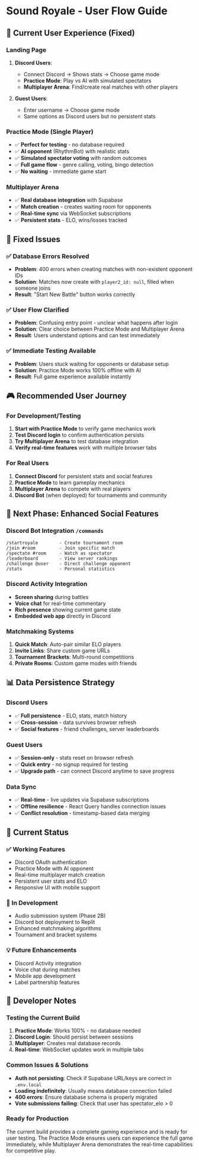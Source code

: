 # Sound Royale - User Flow Guide

## 🎯 **Current User Experience (Fixed)**

### **Landing Page**
1. **Discord Users**: 
   - Connect Discord → Shows stats → Choose game mode
   - **Practice Mode**: Play vs AI with simulated spectators
   - **Multiplayer Arena**: Find/create real matches with other players

2. **Guest Users**:
   - Enter username → Choose game mode
   - Same options as Discord users but no persistent stats

### **Practice Mode (Single Player)**
- ✅ **Perfect for testing** - no database required
- ✅ **AI opponent** (RhythmBot) with realistic stats  
- ✅ **Simulated spectator voting** with random outcomes
- ✅ **Full game flow** - genre calling, voting, bingo detection
- ✅ **No waiting** - immediate game start

### **Multiplayer Arena**
- ✅ **Real database integration** with Supabase
- ✅ **Match creation** - creates waiting room for opponents
- ✅ **Real-time sync** via WebSocket subscriptions
- ✅ **Persistent stats** - ELO, wins/losses tracked

## 🔧 **Fixed Issues**

### ✅ **Database Errors Resolved**
- **Problem**: 400 errors when creating matches with non-existent opponent IDs
- **Solution**: Matches now create with `player2_id: null`, filled when someone joins
- **Result**: "Start New Battle" button works correctly

### ✅ **User Flow Clarified**
- **Problem**: Confusing entry point - unclear what happens after login
- **Solution**: Clear choice between Practice Mode and Multiplayer Arena
- **Result**: Users understand options and can test immediately

### ✅ **Immediate Testing Available**
- **Problem**: Users stuck waiting for opponents or database setup
- **Solution**: Practice Mode works 100% offline with AI
- **Result**: Full game experience available instantly

## 🎮 **Recommended User Journey**

### **For Development/Testing**
1. **Start with Practice Mode** to verify game mechanics work
2. **Test Discord login** to confirm authentication persists
3. **Try Multiplayer Arena** to test database integration
4. **Verify real-time features** work with multiple browser tabs

### **For Real Users**
1. **Connect Discord** for persistent stats and social features
2. **Practice Mode** to learn gameplay mechanics
3. **Multiplayer Arena** to compete with real players
4. **Discord Bot** (when deployed) for tournaments and community

## 🚀 **Next Phase: Enhanced Social Features**

### **Discord Bot Integration** `/commands`
```
/startroyale        - Create tournament room
/join #room         - Join specific match
/spectate #room     - Watch as spectator  
/leaderboard        - View server rankings
/challenge @user    - Direct challenge opponent
/stats              - Personal statistics
```

### **Discord Activity Integration**
- **Screen sharing** during battles
- **Voice chat** for real-time commentary
- **Rich presence** showing current game state
- **Embedded web app** directly in Discord

### **Matchmaking Systems**
1. **Quick Match**: Auto-pair similar ELO players
2. **Invite Links**: Share custom game URLs
3. **Tournament Brackets**: Multi-round competitions
4. **Private Rooms**: Custom game modes with friends

## 📊 **Data Persistence Strategy**

### **Discord Users**
- ✅ **Full persistence** - ELO, stats, match history
- ✅ **Cross-session** - data survives browser refresh
- ✅ **Social features** - friend challenges, server leaderboards

### **Guest Users**  
- ✅ **Session-only** - stats reset on browser refresh
- ✅ **Quick entry** - no signup required for testing
- ✅ **Upgrade path** - can connect Discord anytime to save progress

### **Data Sync**
- ✅ **Real-time** - live updates via Supabase subscriptions
- ✅ **Offline resilience** - React Query handles connection issues
- ✅ **Conflict resolution** - timestamp-based data merging

## 🎵 **Current Status**

### **✅ Working Features**
- Discord OAuth authentication
- Practice Mode with AI opponent
- Real-time multiplayer match creation
- Persistent user stats and ELO
- Responsive UI with mobile support

### **🔄 In Development** 
- Audio submission system (Phase 2B)
- Discord bot deployment to Replit
- Enhanced matchmaking algorithms
- Tournament and bracket systems

### **💡 Future Enhancements**
- Discord Activity integration
- Voice chat during matches  
- Mobile app development
- Label partnership features

## 📝 **Developer Notes**

### **Testing the Current Build**
1. **Practice Mode**: Works 100% - no database needed
2. **Discord Login**: Should persist between sessions
3. **Multiplayer**: Creates real database records
4. **Real-time**: WebSocket updates work in multiple tabs

### **Common Issues & Solutions**
- **Auth not persisting**: Check if Supabase URL/keys are correct in `.env.local`
- **Loading indefinitely**: Usually means database connection failed
- **400 errors**: Ensure database schema is properly migrated
- **Vote submissions failing**: Check that user has spectator_elo > 0

### **Ready for Production**
The current build provides a complete gaming experience and is ready for user testing. The Practice Mode ensures users can experience the full game immediately, while Multiplayer Arena demonstrates the real-time capabilities for competitive play.
